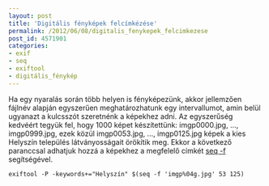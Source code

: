 ```yaml
---
layout: post
title: 'Digitális fényképek felcímkézése'
permalink: /2012/06/08/digitalis_fenykepek_felcimkezese
post_id: 4571901
categories: 
- exif
- seq
- exiftool
- digitális_fénykép
---
```


Ha egy nyaralás során több helyen is fényképezünk, akkor jellemzően fájlnév alapján egyszerűen meghatározhatunk egy intervallumot, amin belül ugyanazt a kulcsszót szeretnénk a képekhez adni. Az egyszerűség kedvéért tegyük fel, hogy 1000 képet készítettünk: imgp0000.jpg, ..., imgp0999.jpg, ezek közül imgp0053.jpg, ..., imgp0125.jpg képek a kies Helyszín település látványosságait örökítik meg. Ekkor a következő paranccsal adhatjuk hozzá a képekhez a megfelelő címkét 
[seq -f](/2012/04/06/seq_30) segítségével.

```
exiftool -P -keywords+="Helyszín" $(seq -f 'imgp%04g.jpg' 53 125)
```